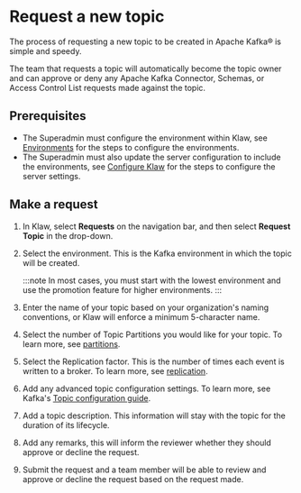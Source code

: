 # Request a new topic

The process of requesting a new topic to be created in Apache Kafka® is simple
and speedy.

The team that requests a topic will automatically become the topic owner
and can approve or deny any Apache Kafka Connector, Schemas, or Access Control
List requests made against the topic.

## Prerequisites

- The Superadmin must configure the environment within Klaw, see
  [Environments](../../Concepts/clusters-environments.md)
  for the steps to configure the environments.
- The Superadmin must also update the server configuration to include the
  environments, see
  [Configure Klaw](../installation/configure-klaw-wizard.md)
  for the steps to configure the server settings.

## Make a request

1. In Klaw, select **Requests** on the navigation bar, and then select
   **Request Topic** in the drop-down.
2. Select the environment. This is the Kafka environment in which the
   topic will be created.

   :::note
   In most cases, you must start with the lowest environment and use the promotion feature for higher environments.
   :::

3. Enter the name of your topic based on your organization's naming
   conventions, or Klaw will enforce a minimum 5-character name.
4. Select the number of Topic Partitions you would like for your topic.
   To learn more, see
   [partitions](https://kafka.apache.org/intro#intro_concepts_and_terms.md).
5. Select the Replication factor. This is the number of times each
   event is written to a broker. To learn more, see
   [replication](https://kafka.apache.org/intro#intro_concepts_and_terms.md).
6. Add any advanced topic configuration settings. To learn more, see
   Kafka's [Topic configuration
   guide](https://kafka.apache.org/documentation/#topicconfigs).
7. Add a topic description. This information will stay with the topic
   for the duration of its lifecycle.
8. Add any remarks, this will inform the reviewer whether they should
   approve or decline the request.
9. Submit the request and a team member will be able to review and
   approve or decline the request based on the request made.
